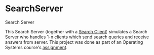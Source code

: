 # SearchServer
Search Server

This Search Server (together with a [Search Client](https://github.com/The-Clayman/SearchClient)) simulates a Search Server who handles 1-n clients which send search queries and receive answers from server.
This project was done as part of an Operating Systems course's [assignment](http://www.elad-horev.org/Teaching/OS1/2016/Assignment.pdf).
